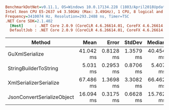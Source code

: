 ``` ini

BenchmarkDotNet=v0.11.1, OS=Windows 10.0.17134.228 (1803/April2018Update/Redstone4)
Intel Xeon CPU E5-2637 v4 3.50GHz (Max: 3.49GHz), 1 CPU, 8 logical and 4 physical cores
Frequency=3410074 Hz, Resolution=293.2488 ns, Timer=TSC
.NET Core SDK=2.1.402
  [Host]     : .NET Core 2.0.9 (CoreCLR 4.6.26614.01, CoreFX 4.6.26614.01), 64bit RyuJIT
  DefaultJob : .NET Core 2.0.9 (CoreCLR 4.6.26614.01, CoreFX 4.6.26614.01), 64bit RyuJIT


```
|                     Method |      Mean |     Error |    StdDev |    Median | Scaled | ScaledSD |     Gen 0 |     Gen 1 |    Gen 2 | Allocated |
|--------------------------- |----------:|----------:|----------:|----------:|-------:|---------:|----------:|----------:|---------:|----------:|
|             GuXmlSerialize | 41.042 ms | 0.8128 ms | 1.3579 ms | 40.454 ms |   1.00 |     0.00 |  692.3077 |   76.9231 |  76.9231 |   8.36 MB |
|      StringBuilderToString |  5.031 ms | 0.2953 ms | 0.8706 ms |  5.407 ms |   0.12 |     0.02 |  187.5000 |  187.5000 | 187.5000 |   4.56 MB |
|     XmlSerializerSerialize | 67.486 ms | 1.3698 ms | 3.3082 ms | 66.462 ms |   1.65 |     0.10 | 3142.8571 | 1428.5714 | 428.5714 |  25.56 MB |
| JsonConvertSerializeObject | 16.094 ms | 0.3175 ms | 0.6628 ms | 15.762 ms |   0.39 |     0.02 |  156.2500 |   62.5000 |        - |   2.26 MB |
